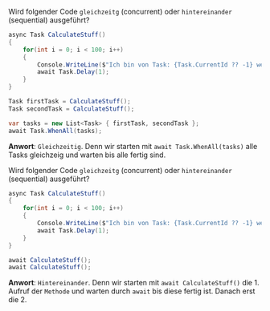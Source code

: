 ﻿Wird folgender Code ``gleichzeitg`` (concurrent) oder ``hintereinander`` (sequential) ausgeführt?
```csharp
async Task CalculateStuff() 
{
    for(int i = 0; i < 100; i++) 
    {
        Console.WriteLine($"Ich bin von Task: {Task.CurrentId ?? -1} welche auf Thread: {Thread.CurrentThread.ManagedThreadId} gestartet worden und berechne i = {i}");
        await Task.Delay(1);
    }
}

Task firstTask = CalculateStuff();
Task secondTask = CalculateStuff();

var tasks = new List<Task> { firstTask, secondTask };
await Task.WhenAll(tasks);
```

**Anwort**: ``Gleichzeitig``. Denn wir starten mit ``await Task.WhenAll(tasks)`` alle Tasks gleichzeig und warten bis alle fertig sind.

Wird folgender Code ``gleichzeitg`` (concurrent) oder ``hintereinander`` (sequential) ausgeführt?
```csharp
async Task CalculateStuff() 
{
    for(int i = 0; i < 100; i++) 
    {
        Console.WriteLine($"Ich bin von Task: {Task.CurrentId ?? -1} welche auf Thread: {Thread.CurrentThread.ManagedThreadId} gestartet worden und berechne i = {i}");
        await Task.Delay(1);
    }
}

await CalculateStuff();
await CalculateStuff();
```
**Anwort**: ``Hintereinander``. Denn wir starten mit ``await CalculateStuff()`` die 1. Aufruf der ``Methode`` und warten durch ``await`` bis diese fertig ist. Danach erst die 2.
